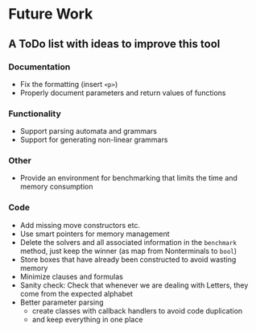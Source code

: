 Future Work
===========

A ToDo list with ideas to improve this tool
-------------------------------------------

### Documentation

* Fix the formatting (insert `<p>`)
* Properly document parameters and return values of functions

### Functionality

* Support parsing automata and grammars
* Support for generating non-linear grammars

### Other

* Provide an environment for benchmarking that limits the time and memory consumption

### Code

* Add missing move constructors etc.
* Use smart pointers for memory management
* Delete the solvers and all associated information in the `benchmark` method, just keep the winner (as map from Nonterminals to `bool`)
* Store boxes that have already been constructed to avoid wasting memory
* Minimize clauses and formulas
* Sanity check: Check that whenever we are dealing with Letters, they come from the expected alphabet
* Better parameter parsing
    * create classes with callback handlers to avoid code duplication
    * and keep everything in one place
